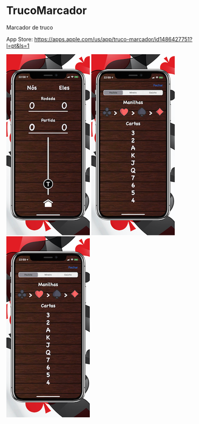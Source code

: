 # TrucoMarcador

Marcador de truco

App Store: https://apps.apple.com/us/app/truco-marcador/id1486427751?l=pt&ls=1

![screen1](https://github.com/JoaoFloresDev/TrucoMarcador/blob/master/screen2.png) ![screen5](https://github.com/JoaoFloresDev/TrucoMarcador/blob/master/screen5.png) ![screen5](https://github.com/JoaoFloresDev/TrucoMarcador/blob/master/screen5.png)
